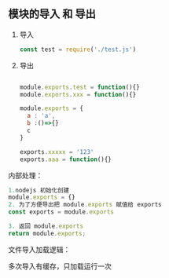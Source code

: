 ## 模块的导入 和 导出



1. 导入

   ```js
   const test = require('./test.js')
   ```

2. 导出

   ```js
   
   module.exports.test = function(){}
   module.exports.xxx = function(){}
   
   module.exports = {
     a : 'a',
     b :()=>{}
     c
   }
   
   exports.xxxxx = '123'
   exports.aaa = function(){}
   ```

   

内部处理：

```js
1.nodejs 初始化创建
module.exports = {}
2. 为了方便导出把 module.exports 赋值给 exports
const exports = module.exports

3. 返回 module.exports
return module.exports;
```



文件导入加载逻辑：

多次导入有缓存，只加载运行一次

